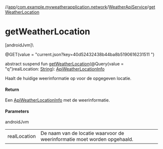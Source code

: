 //[app](../../../index.md)/[com.example.myweatherapplication.network](../index.md)/[WeatherApiService](index.md)/[getWeatherLocation](get-weather-location.md)

# getWeatherLocation

[androidJvm]\

@GET(value = &quot;current.json?key=40d52432438b44ba8b5190616231511 &quot;)

abstract suspend fun [getWeatherLocation](get-weather-location.md)(@Query(value = &quot;q&quot;)realLocation: [String](https://kotlinlang.org/api/latest/jvm/stdlib/kotlin/-string/index.html)): [ApiWeatherLocationInfo](../-api-weather-location-info/index.md)

Haalt de huidige weerinformatie op voor de opgegeven locatie.

#### Return

Een [ApiWeatherLocationInfo](../-api-weather-location-info/index.md) met de weerinformatie.

#### Parameters

androidJvm

| | |
|---|---|
| realLocation | De naam van de locatie waarvoor de weerinformatie moet worden opgehaald. |
